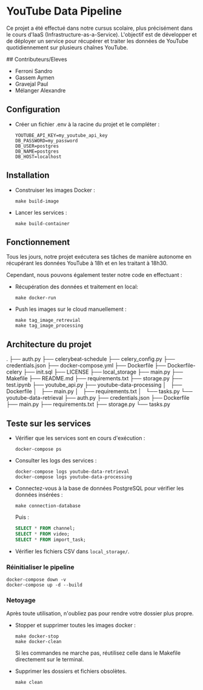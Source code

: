 # YouTube Data Pipeline

Ce projet a été effectué dans notre cursus scolaire, plus précisément dans le cours d'IaaS (Infrastructure-as-a-Service). L'objectif est de développer et de déployer un service pour récupérer et traiter les données de YouTube quotidiennement sur plusieurs chaînes YouTube.

## Contributeurs/Eleves

- Ferroni Sandro
- Gassem Aymen
- Gravejal Paul
- Mélanger Alexandre


## Configuration

- Créer un fichier .env à la racine du projet et le compléter :
   ```
   YOUTUBE_API_KEY=my_youtube_api_key
   DB_PASSWORD=my_password
   DB_USER=postgres
   DB_NAME=postgres
   DB_HOST=localhost
   ```


## Installation

- Construiser les images Docker :
   ```
   make build-image
   ```

- Lancer les services :
   ```
   make build-container
   ```


## Fonctionnement

Tous les jours, notre projet exécutera ses tâches de manière autonome en récupérant les données YouTube à 18h et en les traitant à 18h30.

Cependant, nous pouvons également tester notre code en effectuant :

- Récupération des données et traitement en local:
   ```
   make docker-run
   ```

- Push les images sur le cloud manuellement :

   ```
   make tag_image_retrevial
   make tag_image_processing
   ```


## Architecture du projet

.
├── auth.py
├── celerybeat-schedule
├── celery_config.py
├── credentials.json
├── docker-compose.yml
├── Dockerfile
├── Dockerfile-celery
├── init.sql
├── LICENSE
├── local_storage
├── main.py
├── Makefile
├── README.md
├── requirements.txt
├── storage.py
├── test.ipynb
├── youtube_api.py
├── youtube-data-processing
│   ├── Dockerfile
│   ├── main.py
│   ├── requirements.txt
│   └── tasks.py
└── youtube-data-retrieval
    ├── auth.py
    ├── credentials.json
    ├── Dockerfile
    ├── main.py
    ├── requirements.txt
    ├── storage.py
    └── tasks.py


## Teste sur les services

- Vérifier que les services sont en cours d'exécution :
   ```
   docker-compose ps
   ```

- Consulter les logs des services :
   ```
   docker-compose logs youtube-data-retrieval
   docker-compose logs youtube-data-processing
   ```

- Connectez-vous à la base de données PostgreSQL pour vérifier les données insérées :
   ```
   make connection-database
   ```
   Puis :
   ```sql
   SELECT * FROM channel;
   SELECT * FROM video;
   SELECT * FROM import_task;
   ```

- Vérifier les fichiers CSV dans `local_storage/`.


### Réinitialiser le pipeline
  ```
  docker-compose down -v
  docker-compose up -d --build
  ```

### Netoyage

Après toute utilisation, n'oubliez pas pour rendre votre dossier plus propre.

- Stopper et supprimer toutes les images docker :
   ```
   make docker-stop
   make docker-clean
   ```
   Si les commandes ne marche pas, réutilisez celle dans le Makefile directement sur le terminal.

- Supprimer les dossiers et fichiers obsolètes.
   ```
   make clean
   ```
